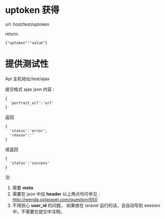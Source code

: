 # uptoken 获得 
url: 
host/test/uptoken

return:

```
{"uptoken":"value"}
```















# 提供测试性
Api 主机地址/test/ajax 



提交格式 ajax  json 
内容 :

```
{
  'portrait_url':'url'
}
```

返回

```
{
  'status':'error',
  'reason':''
}
```

或返回

```
{
  'status':'success'
}
```

注:

1. 需要 **meta** 
2. 需要在 json 中加 **header** 
以上两点均可参见 : http://wenda.golaravel.com/question/650
3. 不用担心 **user_id** 的问题， 如果放在 laravel 运行的话，会自动写到 seesion 中，不需要在提交中注明。


